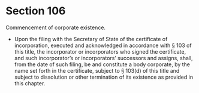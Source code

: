 # Section 106

Commencement of corporate existence.

- Upon the filing with the Secretary of State of the certificate of incorporation, executed and acknowledged in accordance with § 103 of this title, the incorporator or incorporators who signed the certificate, and such incorporator’s or incorporators’ successors and assigns, shall, from the date of such filing, be and constitute a body corporate, by the name set forth in the certificate, subject to § 103(d) of this title and subject to dissolution or other termination of its existence as provided in this chapter.